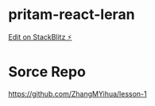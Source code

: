 # pritam-react-leran

[Edit on StackBlitz ⚡️](https://stackblitz.com/edit/pritam-react-lesson-2)

# Sorce Repo
https://github.com/ZhangMYihua/lesson-1